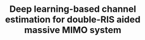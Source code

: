 ---
authors:
  - name: Mengbing Liu
    url: https://liumengbing.com/
  - name: Xin Li
    url: https://lixin.ai/
  - name: Boyu Ning
    url: ""
  - name: Chongwen Huang
    url: ""
  - name: Sumei Sun
    url: ""
  - name: Chau Yuen
    url: https://blogs.ntu.edu.sg/chau-yuen/
published_place: IEEE Wireless Communications Letters (WCL)
published_year: 2022
tags:
    - Reconfigurable intelligent surface
paper_id: "u5HHmVD_uO8C"
title: Deep learning-based channel estimation for double-RIS aided massive MIMO system
slug: deep-learning-based-channel-estimation-for-double-RIS-aided-massive-MIMO-system
og_image: /pubs/WCL-2022/WCL.png
featured:  true
bibtex:
  |-
    @article{liu2022deep,
      title={Deep learning-based channel estimation for double-RIS aided massive MIMO system},
      author={Liu, Mengbing and Li, Xin and Ning, Boyu and Huang, Chongwen and Sun, Sumei and Yuen, Chau},
      journal={IEEE Wireless Communications Letters},
      volume={12},
      number={1},
      pages={70--74},
      year={2022},
      publisher={IEEE}
    }
homepage: https://arxiv.org/pdf/2210.12447.pdf
links:
  - name: PDF
    url: /pubs/WCL-2022/WCL2022.pdf
  - name: arXiv
    url: https://arxiv.org/pdf/2210.12447.pdf
---